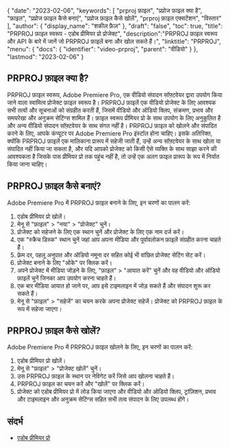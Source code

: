 {
"date": "2023-02-06",
  "keywords": [
"prproj फ़ाइल",
"प्रप्रोज फ़ाइल क्या है",
"फ़ाइल",
"प्रप्रोज फ़ाइल कैसे बनाएं",
"प्रप्रोज फ़ाइल कैसे खोलें",
"prproj फ़ाइल एक्सटेंशन",
"विस्तार"
],
  "author": {
"display_name": "शकील फ़ैज़"
},
"draft": "false",
"toc": true,
"title": "PRPROJ फ़ाइल स्वरूप - एडोब प्रीमियर प्रो प्रोजेक्ट",
  "description":"PRPROJ फ़ाइल स्वरूप और API के बारे में जानें जो PRPROJ फ़ाइलें बना और खोल सकते हैं।",
"linktitle": "PRPROJ",
  "menu": {
    "docs": {
      "identifier": "video-prproj",
"parent": "वीडियो"
}
},
"lastmod": "2023-02-06"
}

## PRPROJ फ़ाइल क्या है?

PRPROJ फ़ाइल स्वरूप, Adobe Premiere Pro, एक वीडियो संपादन सॉफ़्टवेयर द्वारा उपयोग किया जाने वाला स्वामित्व प्रोजेक्ट फ़ाइल स्वरूप है। PRPROJ फ़ाइलें एक वीडियो प्रोजेक्ट के लिए आवश्यक सभी तत्वों और सूचनाओं को संग्रहीत करती हैं, जिसमें वीडियो और ऑडियो क्लिप, संक्रमण, प्रभाव और समयरेखा और अनुक्रम सेटिंग्स शामिल हैं। फ़ाइल स्वरूप प्रीमियर प्रो के साथ उपयोग के लिए अनुकूलित है और अन्य वीडियो संपादन सॉफ़्टवेयर के साथ संगत नहीं है। PRPROJ फ़ाइल को खोलने और संपादित करने के लिए, आपके कंप्यूटर पर Adobe Premiere Pro इंस्टॉल होना चाहिए। इसके अतिरिक्त, क्योंकि PRPROJ फ़ाइलें एक मालिकाना प्रारूप में सहेजी जाती हैं, उन्हें अन्य सॉफ़्टवेयर के साथ खोला या संपादित नहीं किया जा सकता है, और यदि आपको प्रोजेक्ट को किसी ऐसे व्यक्ति के साथ साझा करने की आवश्यकता है जिसके पास प्रीमियर प्रो तक पहुंच नहीं है, तो उन्हें एक अलग फ़ाइल प्रारूप के रूप में निर्यात किया जाना चाहिए।

## PRPROJ फ़ाइल कैसे बनाएं?

Adobe Premiere Pro में PRPROJ फ़ाइल बनाने के लिए, इन चरणों का पालन करें:

1. एडोब प्रीमियर प्रो खोलें।
2. मेनू से "फ़ाइल" > "नया" > "प्रोजेक्ट" चुनें।
3. प्रोजेक्ट को सहेजने के लिए एक स्थान चुनें और प्रोजेक्ट के लिए एक नाम दर्ज करें।
4. एक "स्क्रैच डिस्क" स्थान चुनें जहां आप अपना मीडिया और पूर्वावलोकन फ़ाइलें संग्रहीत करना चाहते हैं।
5. फ़्रेम दर, पहलू अनुपात और ऑडियो नमूना दर सहित कोई भी वांछित प्रोजेक्ट सेटिंग सेट करें।
6. प्रोजेक्ट बनाने के लिए "ओके" पर क्लिक करें।
7. अपने प्रोजेक्ट में मीडिया जोड़ने के लिए, "फ़ाइल" > "आयात करें" चुनें और वह वीडियो और ऑडियो फ़ाइलें चुनें जिनका आप उपयोग करना चाहते हैं।
8. एक बार मीडिया आयात हो जाने पर, आप इसे टाइमलाइन में जोड़ सकते हैं और संपादन शुरू कर सकते हैं।
9. मेनू से "फ़ाइल" > "सहेजें" का चयन करके अपना प्रोजेक्ट सहेजें। प्रोजेक्ट को PRPROJ फ़ाइल के रूप में सहेजा जाएगा।

## PRPROJ फ़ाइल कैसे खोलें?

Adobe Premiere Pro में PRPROJ फ़ाइल खोलने के लिए, इन चरणों का पालन करें:

1. एडोब प्रीमियर प्रो खोलें।
2. मेनू से "फ़ाइल" > "प्रोजेक्ट खोलें" चुनें।
3. उस PRPROJ फ़ाइल के स्थान पर नेविगेट करें जिसे आप खोलना चाहते हैं।
4. PRPROJ फ़ाइल का चयन करें और "खोलें" पर क्लिक करें।
5. प्रोजेक्ट को एडोब प्रीमियर प्रो में लोड किया जाएगा और वीडियो और ऑडियो क्लिप, ट्रांज़िशन, प्रभाव और टाइमलाइन और अनुक्रम सेटिंग्स सहित सभी तत्व संपादन के लिए उपलब्ध होंगे।

## संदर्भ
* [एडोब प्रीमियर प्रो](https://en.wikipedia.org/wiki/Adobe_Premiere_Pro)

